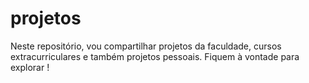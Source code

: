 # projetos
Neste repositório, vou compartilhar projetos da faculdade, cursos extracurriculares e também projetos pessoais. Fiquem à vontade para explorar !
